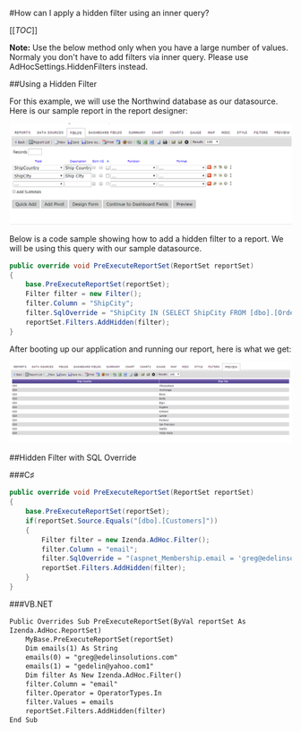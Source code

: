 #How can I apply a hidden filter using an inner query?

[[_TOC_]]

**Note:** Use the below method only when you have a large number of values.  Normaly you don't have to add filters via inner query. Please use AdHocSettings.HiddenFilters instead.

##Using a Hidden Filter

For this example, we will use the Northwind database as our datasource.
Here is our sample report in the report designer:

![](/FAQ/applying-hidden-filter-using-inner-query/hidden_filters_1.png)

Below is a code sample showing how to add a hidden filter to a report. We will be using this query with our sample datasource.

```csharp
public override void PreExecuteReportSet(ReportSet reportSet)
{
	base.PreExecuteReportSet(reportSet);
	Filter filter = new Filter();
	filter.Column = "ShipCity";
	filter.SqlOverride = "ShipCity IN (SELECT ShipCity FROM [dbo].[Orders] WHERE ShipCountry = 'USA')";
	reportSet.Filters.AddHidden(filter);
}
```

After booting up our application and running our report, here is what we get:

![](/FAQ/applying-hidden-filter-using-inner-query/hidden_filters_2.png)

##Hidden Filter with SQL Override

###C♯

```csharp
public override void PreExecuteReportSet(ReportSet reportSet) 
{  
    base.PreExecuteReportSet(reportSet);   
    if(reportSet.Source.Equals("[dbo].[Customers]"))
    {    
        Filter filter = new Izenda.AdHoc.Filter();    
        filter.Column = "email";    
        filter.SqlOverride = "(aspnet_Membership.email = 'greg@edelinsolutions.com' or aspnet_Membership.email='gedelin@yahoo.com')";    
        reportSet.Filters.AddHidden(filter);    
    }
}
```

###VB.NET

```visualbasic
Public Overrides Sub PreExecuteReportSet(ByVal reportSet As Izenda.AdHoc.ReportSet)   
	MyBase.PreExecuteReportSet(reportSet)    
	Dim emails(1) As String    
	emails(0) = "greg@edelinsolutions.com"    
	emails(1) = "gedelin@yahoo.com1"    
	Dim filter As New Izenda.AdHoc.Filter()   
	filter.Column = "email"    
	filter.Operator = OperatorTypes.In    
	filter.Values = emails    
	reportSet.Filters.AddHidden(filter)
End Sub
```